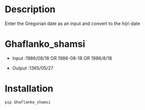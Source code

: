 # Description
Enter the Gregorian date as an input and  convert to the hijri date
# Ghaflanko_shamsi
+ Input :1986/08/18 OR 1986-08-18 OR 1986/8/18

+ Output :1365/05/27


# Installation 

```bash
pip Ghaflanko_shamsi
```

